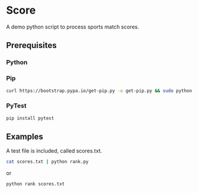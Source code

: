 # Score
A demo python script to process sports match scores.
## Prerequisites
### Python
### Pip
```bash
curl https://bootstrap.pypa.io/get-pip.py -o get-pip.py && sudo python get-pip.py
```
### PyTest
```bash
pip install pytest
```
## Examples
A test file is included, called scores.txt.
```bash
cat scores.txt | python rank.py
```
or
```bash
python rank scores.txt
```

